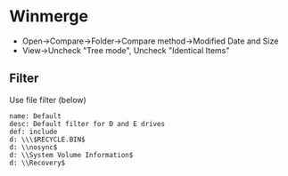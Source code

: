 Winmerge
========

- Open->Compare->Folder->Compare method->Modified Date and Size
- View->Uncheck "Tree mode", Uncheck "Identical Items"

Filter
------

Use file filter (below)

```
name: Default
desc: Default filter for D and E drives
def: include
d: \\\$RECYCLE.BIN$
d: \\nosync$
d: \\System Volume Information$
d: \\Recovery$
```
